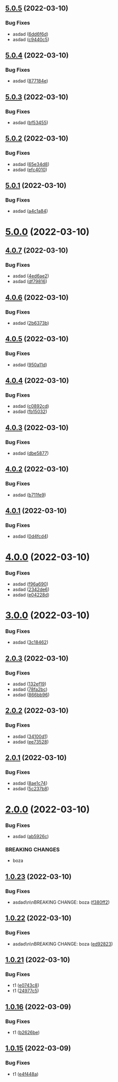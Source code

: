 ## [5.0.5](https://github.com/furiozo-ga/dotnet-l2/compare/v5.0.4...v5.0.5) (2022-03-10)


### Bug Fixes

* asdad ([6dd6f6d](https://github.com/furiozo-ga/dotnet-l2/commit/6dd6f6de39908e63deb77a012cdad9a577a1e779))
* asdad ([c9440c5](https://github.com/furiozo-ga/dotnet-l2/commit/c9440c58b6b9dd6421c40412d977dc5dcca0b64b))

## [5.0.4](https://github.com/furiozo-ga/dotnet-l2/compare/v5.0.3...v5.0.4) (2022-03-10)


### Bug Fixes

* asdad ([877184e](https://github.com/furiozo-ga/dotnet-l2/commit/877184e65fd131e1451ef04544777bae5f6bd46b))

## [5.0.3](https://github.com/furiozo-ga/dotnet-l2/compare/v5.0.2...v5.0.3) (2022-03-10)


### Bug Fixes

* asdad ([bf53455](https://github.com/furiozo-ga/dotnet-l2/commit/bf53455aa1df2004f9366bedc71539708828ef9f))

## [5.0.2](https://github.com/furiozo-ga/dotnet-l2/compare/v5.0.1...v5.0.2) (2022-03-10)


### Bug Fixes

* asdad ([65e34d8](https://github.com/furiozo-ga/dotnet-l2/commit/65e34d82276b760325199f4943d51cd41df79c46))
* asdad ([efc4010](https://github.com/furiozo-ga/dotnet-l2/commit/efc401083c86cce1850d17ba98d66a16adf3393c))

## [5.0.1](https://github.com/furiozo-ga/dotnet-l2/compare/v5.0.0...v5.0.1) (2022-03-10)


### Bug Fixes

* asdad ([a4c1a84](https://github.com/furiozo-ga/dotnet-l2/commit/a4c1a84494852f53482ca6b5fc3e4c093224b259))

# [5.0.0](https://github.com/furiozo-ga/dotnet-l2/compare/v4.0.7...v5.0.0) (2022-03-10)

## [4.0.7](https://github.com/furiozo-ga/dotnet-l2/compare/v4.0.6...v4.0.7) (2022-03-10)


### Bug Fixes

* asdad ([4ed6ae2](https://github.com/furiozo-ga/dotnet-l2/commit/4ed6ae2d6a4f9e204ec54aca414ec0a88a302ff1))
* asdad ([df79816](https://github.com/furiozo-ga/dotnet-l2/commit/df798166a2f2b8a81f824a3f60abc7cada766090))

## [4.0.6](https://github.com/furiozo-ga/dotnet-l2/compare/v4.0.5...v4.0.6) (2022-03-10)


### Bug Fixes

* asdad ([2b6373b](https://github.com/furiozo-ga/dotnet-l2/commit/2b6373b66e0ec85c4987f013df023c82611d7c61))

## [4.0.5](https://github.com/furiozo-ga/dotnet-l2/compare/v4.0.4...v4.0.5) (2022-03-10)


### Bug Fixes

* asdad ([950a11d](https://github.com/furiozo-ga/dotnet-l2/commit/950a11d3c03f198a23222f4a4fda47e3b92df697))

## [4.0.4](https://github.com/furiozo-ga/dotnet-l2/compare/v4.0.3...v4.0.4) (2022-03-10)


### Bug Fixes

* asdad ([c0892cd](https://github.com/furiozo-ga/dotnet-l2/commit/c0892cd0f3f43741853b6aa89d90dae1c081baca))
* asdad ([fb15032](https://github.com/furiozo-ga/dotnet-l2/commit/fb15032dae8efc4b5ff150b1e30ab97501b32505))

## [4.0.3](https://github.com/furiozo-ga/dotnet-l2/compare/v4.0.2...v4.0.3) (2022-03-10)


### Bug Fixes

* asdad ([dbe5877](https://github.com/furiozo-ga/dotnet-l2/commit/dbe587700a63442e48cdb9ca53cbe833f759249e))

## [4.0.2](https://github.com/furiozo-ga/dotnet-l2/compare/v4.0.1...v4.0.2) (2022-03-10)


### Bug Fixes

* asdad ([b711fe9](https://github.com/furiozo-ga/dotnet-l2/commit/b711fe990c7ee7241ba7b7fdff062daf41157eef))

## [4.0.1](https://github.com/furiozo-ga/dotnet-l2/compare/v4.0.0...v4.0.1) (2022-03-10)


### Bug Fixes

* asdad ([0d4fcd4](https://github.com/furiozo-ga/dotnet-l2/commit/0d4fcd4f90e55524fb449850f28afaaead997ff2))

# [4.0.0](https://github.com/furiozo-ga/dotnet-l2/compare/v3.0.0...v4.0.0) (2022-03-10)


### Bug Fixes

* asdad ([f96a690](https://github.com/furiozo-ga/dotnet-l2/commit/f96a690a189106674d332ac20cde292288d70b0e))
* asdad ([2342de6](https://github.com/furiozo-ga/dotnet-l2/commit/2342de6914ea23b7a309971f89b1869bbdb6bc59))
* asdad ([e04228d](https://github.com/furiozo-ga/dotnet-l2/commit/e04228dfdc1b097a845366603b32d7f339acac69))

# [3.0.0](https://github.com/furiozo-ga/dotnet-l2/compare/v2.0.3...v3.0.0) (2022-03-10)


### Bug Fixes

* asdad ([3c18462](https://github.com/furiozo-ga/dotnet-l2/commit/3c184629eaaff4a3a41a212b6d0c4d05f82eb9ac))

## [2.0.3](https://github.com/furiozo-ga/dotnet-l2/compare/v2.0.2...v2.0.3) (2022-03-10)


### Bug Fixes

* asdad ([132ef19](https://github.com/furiozo-ga/dotnet-l2/commit/132ef19ce2b2bcd5fe891774aa48b35de66a6132))
* asdad ([78fa2bc](https://github.com/furiozo-ga/dotnet-l2/commit/78fa2bc8840ed2660f95384129735d715d871a90))
* asdad ([866bb96](https://github.com/furiozo-ga/dotnet-l2/commit/866bb96bca06b044bf97863d168d13e71cb36651))

## [2.0.2](https://github.com/furiozo-ga/dotnet-l2/compare/v2.0.1...v2.0.2) (2022-03-10)


### Bug Fixes

* asdad ([34100d1](https://github.com/furiozo-ga/dotnet-l2/commit/34100d17e895d51c505512af211595460e7544fe))
* asdad ([ee73528](https://github.com/furiozo-ga/dotnet-l2/commit/ee735285ecbb056ff4cd27d1924ca8bc61bc4a95))

## [2.0.1](https://github.com/furiozo-ga/dotnet-l2/compare/v2.0.0...v2.0.1) (2022-03-10)


### Bug Fixes

* asdad ([8ae1c74](https://github.com/furiozo-ga/dotnet-l2/commit/8ae1c7428ec7177cf4718345dbb81645ce605b8a))
* asdad ([5c237b8](https://github.com/furiozo-ga/dotnet-l2/commit/5c237b8f25ac0aa0e9d81ba9e66f675cdae17aec))

# [2.0.0](https://github.com/furiozo-ga/dotnet-l2/compare/v1.0.23...v2.0.0) (2022-03-10)


### Bug Fixes

* asdad ([ab5926c](https://github.com/furiozo-ga/dotnet-l2/commit/ab5926cccddc5bcc42fcf1f7a1d3b4ceed95579f))


### BREAKING CHANGES

* boza

## [1.0.23](https://github.com/furiozo-ga/dotnet-l2/compare/v1.0.22...v1.0.23) (2022-03-10)


### Bug Fixes

* asdad\n\nBREAKING CHANGE: boza ([f380ff2](https://github.com/furiozo-ga/dotnet-l2/commit/f380ff2d75bf618f606e2032a2c8ef415eadcd29))

## [1.0.22](https://github.com/furiozo-ga/dotnet-l2/compare/v1.0.21...v1.0.22) (2022-03-10)


### Bug Fixes

* asdad\n\nBREAKING CHANGE: boza ([ed92823](https://github.com/furiozo-ga/dotnet-l2/commit/ed928230d2484db33f8c3a6b6025dba41f732f0d))

## [1.0.21](https://github.com/furiozo-ga/dotnet-l2/compare/v1.0.20...v1.0.21) (2022-03-10)


### Bug Fixes

* t1 ([e0743c8](https://github.com/furiozo-ga/dotnet-l2/commit/e0743c8328e97855bb5ef4336987b5c2db23001b))
* t1 ([24977c5](https://github.com/furiozo-ga/dotnet-l2/commit/24977c584087166657eb8a1ee6e9c66213f5e75f))

## [1.0.16](https://github.com/furiozo-ga/dotnet-l2/compare/v1.0.15...v1.0.16) (2022-03-09)


### Bug Fixes

* t1 ([b2626be](https://github.com/furiozo-ga/dotnet-l2/commit/b2626bed12539c19d89ba3a1c382e1ed3fba50d1))

## [1.0.15](https://github.com/furiozo-ga/dotnet-l2/compare/v1.0.14...v1.0.15) (2022-03-09)


### Bug Fixes

* t1 ([e4f448a](https://github.com/furiozo-ga/dotnet-l2/commit/e4f448a2588ea4e410c4ad9f03e1e524203d4e07))
